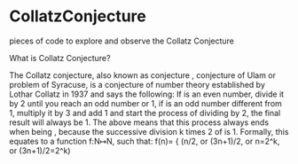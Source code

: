 # CollatzConjecture

pieces of code to explore and observe the Collatz Conjecture

What is Collatz Conjecture?


The Collatz conjecture, also known as conjecture , conjecture of Ulam or problem of Syracuse, is a conjecture of number theory established by Lothar Collatz in 1937 and says the following: If is an even number, divide it by 2 until you reach an odd number or 1, if is an odd number different from 1, multiply it by 3 and add 1 and start the process of dividing by 2, the final result will always be 1. The above means that this process always ends when being , because the successive division k times 2 of is 1. Formally, this equates to a function f:N↦N, such that: f(n)= { (n/2, or (3n+1)/2, or n=2^k, or (3n+1)/2=2^k)

